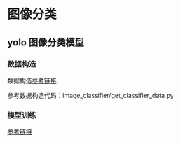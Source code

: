 # 图像分类

## yolo 图像分类模型

### 数据构造

数据构造[参考链接](https://docs.ultralytics.com/datasets/classify/#what-datasets-are-supported-by-ultralytics-yolo-for-image-classification)

参考数据构造代码：image_classifier/get_classifier_data.py

### 模型训练

[参考链接](https://docs.ultralytics.com/tasks/classify/)